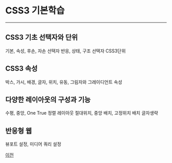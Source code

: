 # CSS3 기본학습

--------------------

## CSS3 기초 선택자와 단위
기본, 속성, 후손, 자손 선택자
반응, 상태, 구조 선택자
CSS3단위

## CSS3 속성
박스, 가시, 배경, 글자, 위치, 유동, 그림자와 그레이디언트 속성

## 다양한 레이아웃의 구성과 기능
수평, 중앙, One True 정렬 레이아웃
절대위치, 중앙 배치, 고정위치 배치
글자생략

## 반응형 웹
뷰포트 설정, 미디어 쿼리 설정

[이전](https://github.com/choiyeonseong/StudyHtml)
